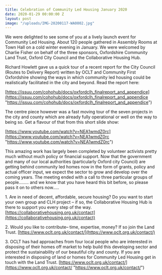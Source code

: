 ```yaml
---
title: Celebration of Community Led Housing January 2020
date: 2020-01-29 00:00:00 Z
layout: post
image: "/uploads/IMG-20200117-WA0002.jpg"
---
```


We were delighted to see some of you at a lively launch event for Community Led Housing. About 120 people gathered in Assembly Rooms at Town Hall on a cold winter evening in January. We were welcomed by Charlie Fisher on behalf of the three sponsors, Oxfordshire Community Land Trust, Oxford City Council and the Collaborative Housing Hub.  

Richard Howlett gave us a quick tour of a recent report for the City Council (Routes to Delivery Report) written by OCLT and Community First Oxfordshire showing the ways in which community led housing could be realistically facilitated in the city and beyond. Read the report here:  

[https://issuu.com/cohohub/docs/oxfordclh_finalreport_and_appendice](https://issuu.com/cohohub/docs/oxfordclh_finalreport_and_appendice "https://issuu.com/cohohub/docs/oxfordclh_finalreport_and_appendice")  

The centre piece however was a fast moving tour of the seven projects in the city and county which are already fully operational or well on the way to being so. Get a flavour of that from this short slide show:  

[https://www.youtube.com/watch?v=NEA1wmdZ0rc](https://www.youtube.com/watch?v=NEA1wmdZ0rc "https://www.youtube.com/watch?v=NEA1wmdZ0rc")  

This amazing work has largely been completed by volunteer activists pretty much without much policy or financial support. Now that the government and many of our local authorities (particularly Oxford city Council) are getting behind community led homes now in the form of grants, policy and actual officer input, we expect the sector to grow and develop over the coming years. The meeting ended with a call to three particular groups of people…….. and we know that you have heard this bit before, so please pass it on to others now…..  

1\. Are in need of decent, affordable, secure housing? Do you want to start your own group and CLH project – if so, the Collaborative Housing Hub is there to support you every step of the way. [https://collaborativehousing.org.uk/contact](https://collaborativehousing.org.uk/contact)  

2\. Would you like to contribute– time, expertise, money? If so join the Land Trust. [https://www.oclt.org.uk/contact/](https://www.oclt.org.uk/contact/)  

3\. OCLT has had approaches from four local people who are interested in disposing of their homes off market to help build this developing sector and protect the sustainability of our beautiful city and county. If you are interested in disposing of land or homes for Community Led Housing get in touch with the Land Trust. [https://www.oclt.org.uk/contact/](https://www.oclt.org.uk/contact/ "https://www.oclt.org.uk/contact/")